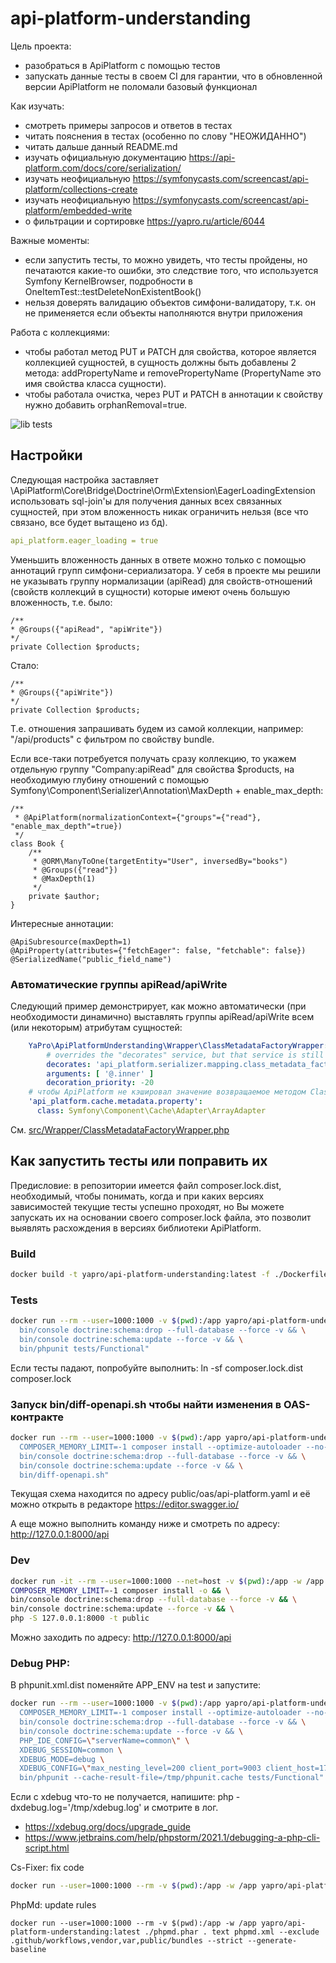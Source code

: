 # api-platform-understanding

Цель проекта:
* разобраться в ApiPlatform с помощью тестов
* запускать данные тесты в своем CI для гарантии, что в обновленной версии ApiPlatform не поломали базовый функционал

Как изучать:
* смотреть примеры запросов и ответов в тестах
* читать пояснения в тестах (особенно по слову "НЕОЖИДАННО")
* читать дальше данный README.md
* изучать официальную документацию https://api-platform.com/docs/core/serialization/
* изучать неофициальную https://symfonycasts.com/screencast/api-platform/collections-create
* изучать неофициальную https://symfonycasts.com/screencast/api-platform/embedded-write
* о фильтрации и сортировке https://yapro.ru/article/6044

Важные моменты:
* если запустить тесты, то можно увидеть, что тесты пройдены, но печатаются какие-то ошибки, это следствие того, что 
  используется Symfony KernelBrowser, подробности в OneItemTest::testDeleteNonExistentBook()
* нельзя доверять валидацию объектов симфони-валидатору, т.к. он не применяется если объекты наполняются внутри приложения

Работа с коллекциями:
* чтобы работал метод PUT и PATCH для свойства, которое является коллекцией сущностей, в сущность должны быть 
  добавлены 2 метода: addPropertyName и removePropertyName (PropertyName это имя свойства класса сущности).
* чтобы работала очистка, через PUT и PATCH в аннотации к свойству нужно добавить orphanRemoval=true.

![lib tests](https://github.com/yapro/api-platform-understanding/actions/workflows/main.yml/badge.svg)

## Настройки

Следующая настройка заставляет \ApiPlatform\Core\Bridge\Doctrine\Orm\Extension\EagerLoadingExtension использовать 
sql-join'ы для получения данных всех связанных сущностей, при этом вложенность никак ограничить нельзя (все что связано, 
все будет вытащено из бд).
```yaml
api_platform.eager_loading = true
```
Уменьшить вложенность данных в ответе можно только с помощью аннотаций групп симфони-сериализатора. У себя в проекте мы 
решили не указывать группу нормализации (apiRead) для свойств-отношений (свойств коллекций в сущности) которые имеют 
очень большую вложенность, т.е. было:
```injectablephp
/**
* @Groups({"apiRead", "apiWrite"})
*/
private Collection $products;
```
Стало:
```injectablephp
/**
* @Groups({"apiWrite"})
*/
private Collection $products;
```
Т.е. отношения запрашивать будем из самой коллекции, например: "/api/products" c фильтром по свойству bundle.

Если все-таки потребуется получать сразу коллекцию, то укажем отдельную группу "Company:apiRead" для свойства $products, 
на необходимую глубину отношений с помощью Symfony\Component\Serializer\Annotation\MaxDepth + enable_max_depth:
```injectablephp
/**
 * @ApiPlatform(normalizationContext={"groups"={"read"}, "enable_max_depth"=true})
 */
class Book {
    /**
     * @ORM\ManyToOne(targetEntity="User", inversedBy="books")
     * @Groups({"read"})
     * @MaxDepth(1)
     */
    private $author;
}
```
Интересные аннотации:
```injectablephp
@ApiSubresource(maxDepth=1)
@ApiProperty(attributes={"fetchEager": false, "fetchable": false})
@SerializedName("public_field_name")
```

### Автоматические группы apiRead/apiWrite

Следующий пример демонстрирует, как можно автоматически (при необходимости динамично) выставлять группы apiRead/apiWrite
всем (или некоторым) атрибутам сущностей:

```yaml
    YaPro\ApiPlatformUnderstanding\Wrapper\ClassMetadataFactoryWrapper:
        # overrides the "decorates" service, but that service is still available as ".inner"
        decorates: 'api_platform.serializer.mapping.class_metadata_factory'
        arguments: [ '@.inner' ]
        decoration_priority: -20
    # чтобы ApiPlatform не кэшировал значение возвращаемое методом ClassMetadataFactoryWrapper::getMetadataFor заменяем:
    'api_platform.cache.metadata.property':
      class: Symfony\Component\Cache\Adapter\ArrayAdapter
```
См. [src/Wrapper/ClassMetadataFactoryWrapper.php](src/Wrapper/ClassMetadataFactoryWrapper.php)

## Как запустить тесты или поправить их

Предисловие: в репозитории имеется файл composer.lock.dist, необходимый, чтобы понимать, когда и при каких версиях
зависимостей текущие тесты успешно проходят, но Вы можете запускать их на основании своего composer.lock файла, это
позволит выявлять расхождения в версиях библиотеки ApiPlatform.

### Build

```sh
docker build -t yapro/api-platform-understanding:latest -f ./Dockerfile ./
```

### Tests

```sh
docker run --rm --user=1000:1000 -v $(pwd):/app yapro/api-platform-understanding:latest bash -c "cd /app && \
  bin/console doctrine:schema:drop --full-database --force -v && \
  bin/console doctrine:schema:update --force -v && \
  bin/phpunit tests/Functional"
```
Если тесты падают, попробуйте выполнить: ln -sf composer.lock.dist composer.lock

### Запуск bin/diff-openapi.sh чтобы найти изменения в OAS-контракте

```sh
docker run --rm --user=1000:1000 -v $(pwd):/app yapro/api-platform-understanding:latest bash -c "cd /app && \
  COMPOSER_MEMORY_LIMIT=-1 composer install --optimize-autoloader --no-scripts --no-interaction && \
  bin/console doctrine:schema:drop --full-database --force -v && \
  bin/console doctrine:schema:update --force -v && \
  bin/diff-openapi.sh"
```
Текущая схема находится по адресу public/oas/api-platform.yaml и её можно открыть в редакторе https://editor.swagger.io/

А еще можно выполнить команду ниже и смотреть по адресу: http://127.0.0.1:8000/api

### Dev

```sh
docker run -it --rm --user=1000:1000 --net=host -v $(pwd):/app -w /app yapro/api-platform-understanding:latest bash
COMPOSER_MEMORY_LIMIT=-1 composer install -o && \
bin/console doctrine:schema:drop --full-database --force -v && \
bin/console doctrine:schema:update --force -v && \
php -S 127.0.0.1:8000 -t public
```
Можно заходить по адресу: http://127.0.0.1:8000/api

### Debug PHP:

В phpunit.xml.dist поменяйте APP_ENV на test и запустите:
```sh
docker run --rm --user=1000:1000 -v $(pwd):/app yapro/api-platform-understanding:latest bash -c "cd /app && \
  COMPOSER_MEMORY_LIMIT=-1 composer install --optimize-autoloader --no-scripts --no-interaction && \
  bin/console doctrine:schema:drop --full-database --force -v && \
  bin/console doctrine:schema:update --force -v && \
  PHP_IDE_CONFIG=\"serverName=common\" \
  XDEBUG_SESSION=common \
  XDEBUG_MODE=debug \
  XDEBUG_CONFIG=\"max_nesting_level=200 client_port=9003 client_host=172.16.30.130\" \
  bin/phpunit --cache-result-file=/tmp/phpunit.cache tests/Functional"
```
Если с xdebug что-то не получается, напишите: php -dxdebug.log='/tmp/xdebug.log' и смотрите в лог.

- https://xdebug.org/docs/upgrade_guide
- https://www.jetbrains.com/help/phpstorm/2021.1/debugging-a-php-cli-script.html

Cs-Fixer: fix code
```sh
docker run --user=1000:1000 --rm -v $(pwd):/app -w /app yapro/api-platform-understanding:latest ./php-cs-fixer.phar fix --config=.php-cs-fixer.dist.php -v --using-cache=no --allow-risky=yes
```

PhpMd: update rules
```shell
docker run --user=1000:1000 --rm -v $(pwd):/app -w /app yapro/api-platform-understanding:latest ./phpmd.phar . text phpmd.xml --exclude .github/workflows,vendor,var,public/bundles --strict --generate-baseline
```
